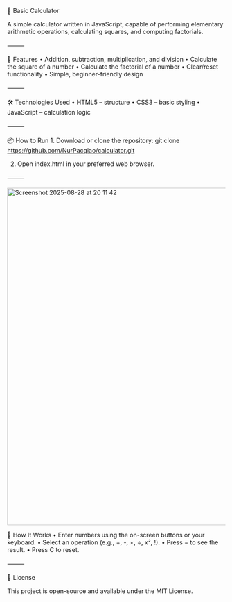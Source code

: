 🧮 Basic Calculator

A simple calculator written in JavaScript, capable of performing elementary arithmetic operations, calculating squares, and computing factorials.

⸻

🚀 Features
	•	Addition, subtraction, multiplication, and division
	•	Calculate the square of a number
	•	Calculate the factorial of a number
	•	Clear/reset functionality
	•	Simple, beginner-friendly design

⸻

🛠️ Technologies Used
	•	HTML5 – structure
	•	CSS3 – basic styling
	•	JavaScript – calculation logic

⸻

📦 How to Run
	1.	Download or clone the repository:
 git clone https://github.com/NurPacqiao/calculator.git

 2.	Open index.html in your preferred web browser.

⸻

<img width="1332" height="777" alt="Screenshot 2025-08-28 at 20 11 42" src="https://github.com/user-attachments/assets/d3494ce8-72b6-4b9f-871e-18844b3b9717" />


📝 How It Works
	•	Enter numbers using the on-screen buttons or your keyboard.
	•	Select an operation (e.g., +, -, ×, ÷, x², !).
	•	Press = to see the result.
	•	Press C to reset.

⸻

📄 License

This project is open-source and available under the MIT License.
